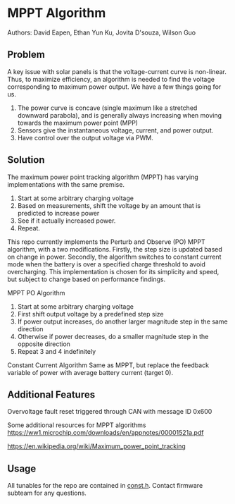 # MPPT Algorithm
Authors: David Eapen, Ethan Yun Ku, Jovita D'souza, Wilson Guo

## Problem
A key issue with solar panels is that the voltage-current curve is non-linear. Thus, to maximize efficiency,
an algorithm is needed to find the voltage corresponding to maximum power output. We have a few things going
for us.

1. The power curve is concave (single maximum like a stretched downward parabola), and is generally always increasing
when moving towards the maximum power point (MPP)
2. Sensors give the instantaneous voltage, current, and power output.
3. Have control over the output voltage via PWM.

## Solution
The maximum power point tracking algorithm (MPPT) has varying implementations with the same premise.

1. Start at some arbitrary charging voltage
2. Based on measurements, shift the voltage by an amount that is predicted to increase power
3. See if it actually increased power.
4. Repeat.

This repo currently implements the Perturb and Observe (PO) MPPT algorithm, with a two modifications. Firstly, the step
size is updated based on change in power. Secondly, the algorithm switches to constant current mode when the battery is 
over a specified charge threshold to avoid overcharging. This implementation is chosen for its simplicity and speed, but 
subject to change based on performance findings.

MPPT PO Algorithm
1. Start at some arbitrary charging voltage
2. First shift output voltage by a predefined step size
3. If power output increases, do another larger magnitude step in the same direction
4. Otherwise if power decreases, do a smaller magnitude step in the opposite direction
5. Repeat 3 and 4 indefinitely

Constant Current Algorithm
Same as MPPT, but replace the feedback variable of power with average battery current (target 0).

## Additional Features
Overvoltage fault reset triggered through CAN with message ID 0x600

Some additional resources for MPPT algorithms
https://ww1.microchip.com/downloads/en/appnotes/00001521a.pdf

https://en.wikipedia.org/wiki/Maximum_power_point_tracking


## Usage
All tunables for the repo are contained in [const.h](./include/const.h). Contact firmware subteam for any questions.